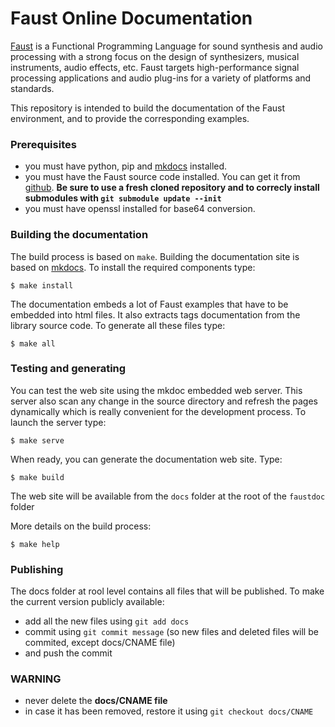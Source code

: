 
# Faust Online Documentation

[Faust](https://faust.grame.fr) is a Functional Programming Language for sound synthesis and audio processing with a strong focus on the design of synthesizers, musical instruments, audio effects, etc. Faust targets high-performance signal processing applications and audio plug-ins for a variety of platforms and standards.

This repository is intended to build the documentation of the Faust environment, and to provide the corresponding examples. 

### Prerequisites
- you must have python, pip and [mkdocs](https://www.mkdocs.org/) installed.
- you must have the Faust source code installed. You can get it from [github](https://github.com/grame-cncm/faust). **Be sure to use a fresh cloned repository and to correcly install submodules with `git submodule update --init`**
- you must have openssl installed for base64 conversion.


### Building the documentation

The build process is based on `make`. Building the documentation site is based on [mkdocs](https://www.mkdocs.org/).
To install the required components type:
~~~~~~~~~~~~~~~~
$ make install
~~~~~~~~~~~~~~~~

The documentation embeds a lot of Faust examples that have to be embedded into html files. 
It also extracts tags documentation from the library source code.
To generate all these files type:
~~~~~~~~~~~~~~~~
$ make all
~~~~~~~~~~~~~~~~


### Testing and generating

You can test the web site using the mkdoc embedded web server. This server also scan any change in the source directory and refresh the pages dynamically which is really convenient for the development process. To launch the server type:
~~~~~~~~~~~~~~~~
$ make serve
~~~~~~~~~~~~~~~~

When ready, you can generate the documentation web site. Type:
~~~~~~~~~~~~~~~~
$ make build
~~~~~~~~~~~~~~~~
The web site will be available from the `docs` folder at the root of the `faustdoc` folder


More details on the build process:
~~~~~~~~~~~~~~~~
$ make help
~~~~~~~~~~~~~~~~

### Publishing 

The docs folder at rool level contains all files that will be published. To make the current version publicly available:
- add all the new files using `git add docs`
- commit using `git commit message`  (so new files and deleted files will be commited, except docs/CNAME file) 
- and push the commit


### WARNING

- never delete the **docs/CNAME file**
- in case it has been removed, restore it using `git checkout docs/CNAME`
